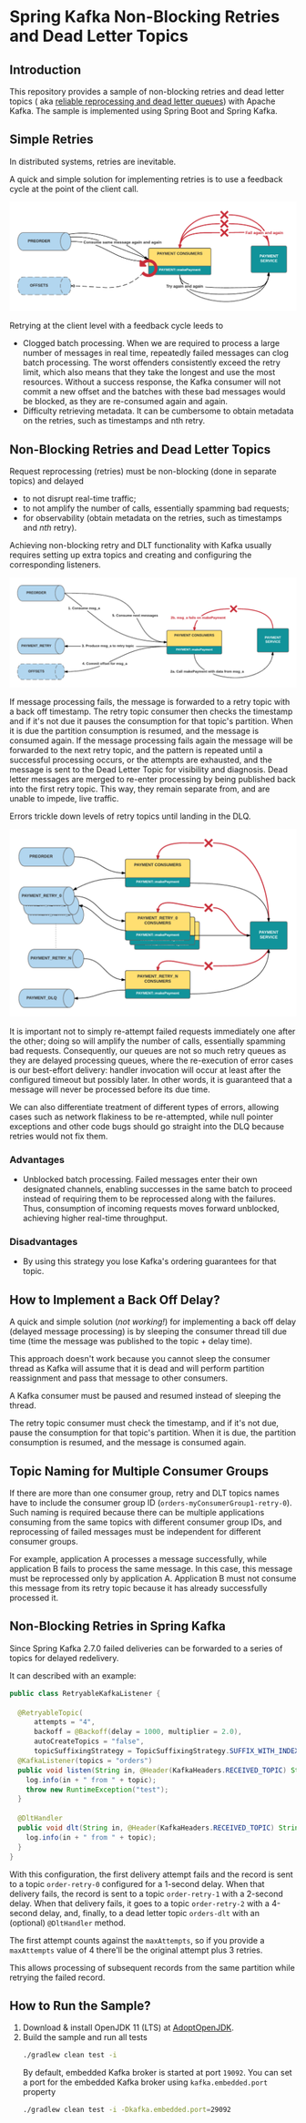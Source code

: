 # Spring Kafka Non-Blocking Retries and Dead Letter Topics

## Introduction

This repository provides a sample of non-blocking retries and dead letter topics (
aka [reliable reprocessing and dead letter queues](https://eng.uber.com/reliable-reprocessing/))
with Apache Kafka. The sample is implemented using Spring Boot and Spring Kafka.

## Simple Retries

In distributed systems, retries are inevitable.

A quick and simple solution for implementing retries is to use a feedback cycle at the point of the
client call.

![Kafka blocking retires](img/kafka-blocking-retries.png)

Retrying at the client level with a feedback cycle leeds to

* Clogged batch processing. When we are required to process a large number of messages in real time,
  repeatedly failed messages can clog batch processing. The worst offenders consistently exceed the
  retry limit, which also means that they take the longest and use the most resources. Without a
  success response, the Kafka consumer will not commit a new offset and the batches with these bad
  messages would be blocked, as they are re-consumed again and again.
* Difficulty retrieving metadata. It can be cumbersome to obtain metadata on the retries, such as
  timestamps and nth retry.

## Non-Blocking Retries and Dead Letter Topics

Request reprocessing (retries) must be non-blocking (done in separate topics) and delayed

* to not disrupt real-time traffic;
* to not amplify the number of calls, essentially spamming bad requests;
* for observability (obtain metadata on the retries, such as timestamps and *nth* retry).

Achieving non-blocking retry and DLT functionality with Kafka usually requires setting up extra
topics and creating and configuring the corresponding listeners.

![Kafka non-blocking retires](img/kafka-non-blocking-retries-1.png)

If message processing fails, the message is forwarded to a retry topic with a back off timestamp.
The retry topic consumer then checks the timestamp and if it's not due it pauses the consumption for
that topic's partition. When it is due the partition consumption is resumed, and the message is
consumed again. If the message processing fails again the message will be forwarded to the next
retry topic, and the pattern is repeated until a successful processing occurs, or the attempts are
exhausted, and the message is sent to the Dead Letter Topic for visibility and diagnosis. Dead
letter messages are merged to re-enter processing by being published back into the first retry
topic. This way, they remain separate from, and are unable to impede, live traffic.

Errors trickle down levels of retry topics until landing in the DLQ.

![Kafka non-blocking retires](img/kafka-non-blocking-retries-2.png)

It is important not to simply re-attempt failed requests immediately one after the other; doing so
will amplify the number of calls, essentially spamming bad requests. Consequently, our queues are
not so much retry queues as they are delayed processing queues, where the re-execution of error
cases is our best-effort delivery: handler invocation will occur at least after the configured
timeout but possibly later. In other words, it is guaranteed that a message will never be processed
before its due time.

We can also differentiate treatment of different types of errors, allowing cases such as network
flakiness to be re-attempted, while null pointer exceptions and other code bugs should go straight
into the DLQ because retries would not fix them.

### Advantages

* Unblocked batch processing. Failed messages enter their own designated channels, enabling
  successes in the same batch to proceed instead of requiring them to be reprocessed along with the
  failures. Thus, consumption of incoming requests moves forward unblocked, achieving higher
  real-time throughput.

### Disadvantages

* By using this strategy you lose Kafka's ordering guarantees for that topic.

## How to Implement a Back Off Delay?

A quick and simple solution (*not working!*) for implementing a back off delay (delayed message
processing) is by sleeping the consumer thread till due time (time the message was published to the
topic + delay time).

This approach doesn't work because you cannot sleep the consumer thread as Kafka will assume that it
is dead and will perform partition reassignment and pass that message to other consumers.

A Kafka consumer must be paused and resumed instead of sleeping the thread.

The retry topic consumer must check the timestamp, and if it's not due, pause the consumption for
that topic's partition. When it is due, the partition consumption is resumed, and the message is
consumed again.

## Topic Naming for Multiple Consumer Groups

If there are more than one consumer group, retry and DLT topics names have to include the consumer
group ID (`orders-myConsumerGroup1-retry-0`). Such naming is required because there can be multiple
applications consuming from the same topics with different consumer group IDs, and reprocessing of
failed messages must be independent for different consumer groups.

For example, application A processes a message successfully, while application B fails to process
the same message. In this case, this message must be reprocessed only by application A. Application
B must not consume this message from its retry topic because it has already successfully processed
it.

## Non-Blocking Retries in Spring Kafka

Since Spring Kafka 2.7.0 failed deliveries can be forwarded to a series of topics for delayed
redelivery.

It can described with an example:

```java
public class RetryableKafkaListener {

  @RetryableTopic(
      attempts = "4",
      backoff = @Backoff(delay = 1000, multiplier = 2.0),
      autoCreateTopics = "false",
      topicSuffixingStrategy = TopicSuffixingStrategy.SUFFIX_WITH_INDEX_VALUE)
  @KafkaListener(topics = "orders")
  public void listen(String in, @Header(KafkaHeaders.RECEIVED_TOPIC) String topic) {
    log.info(in + " from " + topic);
    throw new RuntimeException("test");
  }

  @DltHandler
  public void dlt(String in, @Header(KafkaHeaders.RECEIVED_TOPIC) String topic) {
    log.info(in + " from " + topic);
  }
}
```

With this configuration, the first delivery attempt fails and the record is sent to a
topic `order-retry-0` configured for a 1-second delay. When that delivery fails, the record is sent
to a topic `order-retry-1` with a 2-second delay. When that delivery fails, it goes to a
topic `order-retry-2` with a 4-second delay, and, finally, to a dead letter topic `orders-dlt` with
an (optional) `@DltHandler` method.

The first attempt counts against the `maxAttempts`, so if you provide a `maxAttempts` value of 4
there'll be the original attempt plus 3 retries.

This allows processing of subsequent records from the same partition while retrying the failed
record.

## How to Run the Sample?

1. Download & install OpenJDK 11 (LTS) at [AdoptOpenJDK](https://adoptopenjdk.net/).
2. Build the sample and run all tests
   ```bash
   ./gradlew clean test -i
   ```
   By default, embedded Kafka broker is started at port `19092`. You can set a port for the embedded
   Kafka broker using `kafka.embedded.port` property
   ```bash
   ./gradlew clean test -i -Dkafka.embedded.port=29092
   ```